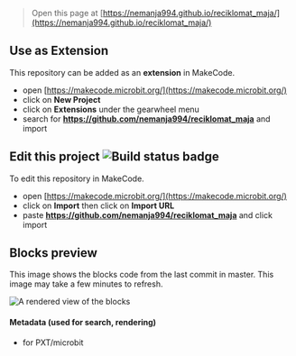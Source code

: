 
> Open this page at [https://nemanja994.github.io/reciklomat_maja/](https://nemanja994.github.io/reciklomat_maja/)

## Use as Extension

This repository can be added as an **extension** in MakeCode.

* open [https://makecode.microbit.org/](https://makecode.microbit.org/)
* click on **New Project**
* click on **Extensions** under the gearwheel menu
* search for **https://github.com/nemanja994/reciklomat_maja** and import

## Edit this project ![Build status badge](https://github.com/nemanja994/reciklomat_maja/workflows/MakeCode/badge.svg)

To edit this repository in MakeCode.

* open [https://makecode.microbit.org/](https://makecode.microbit.org/)
* click on **Import** then click on **Import URL**
* paste **https://github.com/nemanja994/reciklomat_maja** and click import

## Blocks preview

This image shows the blocks code from the last commit in master.
This image may take a few minutes to refresh.

![A rendered view of the blocks](https://github.com/nemanja994/reciklomat_maja/raw/master/.github/makecode/blocks.png)

#### Metadata (used for search, rendering)

* for PXT/microbit
<script src="https://makecode.com/gh-pages-embed.js"></script><script>makeCodeRender("{{ site.makecode.home_url }}", "{{ site.github.owner_name }}/{{ site.github.repository_name }}");</script>
